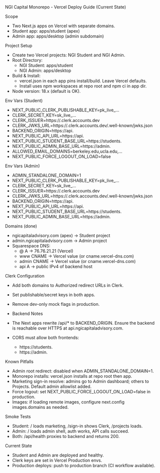 NGI Capital Monorepo - Vercel Deploy Guide (Current State)

Scope
- Two Next.js apps on Vercel with separate domains.
- Student app: apps/student (apex)
- Admin app: apps/desktop (admin subdomain)

Project Setup
- Create two Vercel projects: NGI Student and NGI Admin.
- Root Directory:
  - NGI Student: apps/student
  - NGI Admin: apps/desktop
- Build & Install:
  - vercel.json in each app pins install/build. Leave Vercel defaults.
  - Install uses npm workspaces at repo root and npm ci in app dir.
- Node version: 18.x (default is OK).

Env Vars (Student)
- NEXT_PUBLIC_CLERK_PUBLISHABLE_KEY=pk_live_...
- CLERK_SECRET_KEY=sk_live_...
- CLERK_ISSUER=https://<your-subdomain>.clerk.accounts.dev
- CLERK_JWKS_URL=https://<your-subdomain>.clerk.accounts.dev/.well-known/jwks.json
- BACKEND_ORIGIN=https://api.<your-domain>
- NEXT_PUBLIC_API_URL=https://api.<your-domain>
- NEXT_PUBLIC_STUDENT_BASE_URL=https://students.<your-domain>
- NEXT_PUBLIC_ADMIN_BASE_URL=https://admin.<your-domain>
- ALLOWED_EMAIL_DOMAINS=berkeley.edu,ucla.edu,...
- NEXT_PUBLIC_FORCE_LOGOUT_ON_LOAD=false

Env Vars (Admin)
- ADMIN_STANDALONE_DOMAIN=1
- NEXT_PUBLIC_CLERK_PUBLISHABLE_KEY=pk_live_...
- CLERK_SECRET_KEY=sk_live_...
- CLERK_ISSUER=https://<your-subdomain>.clerk.accounts.dev
- CLERK_JWKS_URL=https://<your-subdomain>.clerk.accounts.dev/.well-known/jwks.json
- BACKEND_ORIGIN=https://api.<your-domain>
- NEXT_PUBLIC_API_URL=https://api.<your-domain>
- NEXT_PUBLIC_STUDENT_BASE_URL=https://students.<your-domain>
- NEXT_PUBLIC_ADMIN_BASE_URL=https://admin.<your-domain>

Domains (done)
- ngicapitaladvisory.com (apex) -> Student project
- admin.ngicapitaladvisory.com -> Admin project
- Squarespace DNS:
  - @ A -> 76.76.21.21 (Vercel)
  - www CNAME -> Vercel value (or cname.vercel-dns.com)
  - admin CNAME -> Vercel value (or cname.vercel-dns.com)
  - api A -> public IPv4 of backend host

Clerk Configuration
- Add both domains to Authorized redirect URLs in Clerk.
- Set publishable/secret keys in both apps.
- Remove dev-only mock flags in production.

- Backend Notes
- The Next apps rewrite /api/* to BACKEND_ORIGIN. Ensure the backend is reachable over HTTPS at api.ngicapitaladvisory.com.
- CORS must allow both frontends:
  - https://students.<your-domain>
  - https://admin.<your-domain>

Known Pitfalls
- Admin root redirect: disabled when ADMIN_STANDALONE_DOMAIN=1.
- Monorepo installs: vercel.json installs at repo root then app.
- Marketing sign-in resolve: admins go to Admin dashboard; others to Projects. Default admin allowlist added.
- Force logout: set NEXT_PUBLIC_FORCE_LOGOUT_ON_LOAD=false in production.
- Images: if loading remote images, configure next.config images.domains as needed.

Smoke Tests
- Student: / loads marketing, /sign-in shows Clerk, /projects loads.
- Admin: / loads admin shell, auth works, API calls succeed.
- Both: /api/health proxies to backend and returns 200.

Current State
- Student and Admin are deployed and healthy.
- Clerk keys are set in Vercel Production envs.
- Production deploys: push to production branch (CI workflow available).

